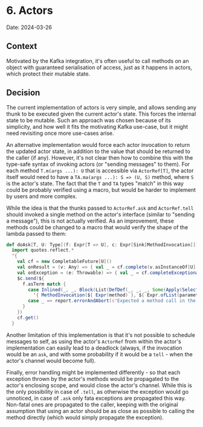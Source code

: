 # 6. Actors

Date: 2024-03-26

## Context

Motivated by the Kafka integration, it's often useful to call methods on an object with guaranteed serialisation of
access, just as it happens in actors, which protect their mutable state.

## Decision

The current implementation of actors is very simple, and allows sending any thunk to be executed given the current
actor's state. This forces the internal state to be mutable. Such an approach was chosen because of its simplicity,
and how well it fits the motivating Kafka use-case, but it might need revisiting once more use-cases arise.

An alternative implementation would force each actor invocation to return the updated actor state, in addition to
the value that should be returned to the caller (if any). However, it's not clear then how to combine this with
the type-safe syntax of invoking actors (or "sending messages" to them). For each method `T.m(args ...): U` that is
accessible via `ActorRef[T]`, the actor itself would need to have a `TA.ma(args ...): S => (U, S)` method, where `S` is 
the actor's state. The fact that the `T` and `TA` types "match" in this way could be probably verified using a macro, 
but would be harder to implement by users and more complex.

While the idea is that the thunks passed to `ActorRef.ask` and `ActorRef.tell` should invoked a single method on the
actor's interface (similar to "sending a message"), this is not actually verified. As an improvement, these methods 
could be changed to a macro that would verify the shape of the lambda passed to them:

```scala
def doAsk[T, U: Type](f: Expr[T => U], c: Expr[Sink[MethodInvocation]])(using Quotes): Expr[U] =
  import quotes.reflect.*
  '{
    val cf = new CompletableFuture[U]()
    val onResult = (v: Any) => { val _ = cf.complete(v.asInstanceOf[U]) }
    val onException = (e: Throwable) => { val _ = cf.completeExceptionally(e) }
    $c.send(${
      f.asTerm match {
        case Inlined(_, _, Block(List(DefDef(_, _, _, Some(Apply(Select(_, method), parameters)))), _)) =>
          '{ MethodInvocation(${ Expr(method) }, ${ Expr.ofList(parameters.map(_.asExpr)) }, onResult, onException) }
        case _ => report.errorAndAbort(s"Expected a method call in the form _.someMethod(param1, param2), but got: ${f.show}")
      }
    })
    cf.get()
  }
```

Another limitation of this implementation is that it's not possible to schedule messages to self, as using the actor's
`ActorRef` from within the actor's implementation can easily lead to a deadlock (always, if the invocation would be an
`ask`, and with some probability if it would be a `tell` - when the actor's channel would become full).

Finally, error handling might be implemented differently - so that each exception thrown by the actor's methods would
be propagated to the actor's enclosing scope, and would close the actor's channel. While this is the only possibility
in case of `.tell`, as otherwise the exception would go unnoticed, in case of `.ask` only fata exceptions are propagated
this way. Non-fatal ones are propagated to the caller, keeping with the original assumption that using an actor should
be as close as possible to calling the method directly (which would simply propagate the exception).
